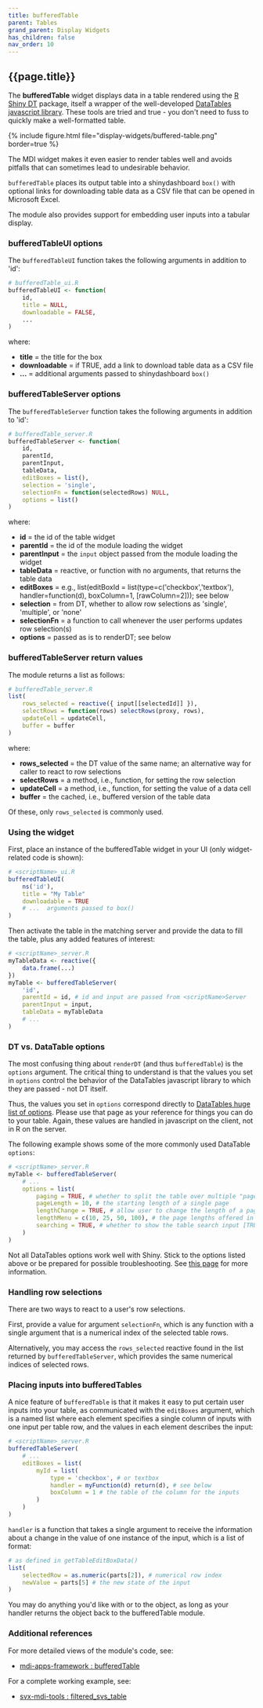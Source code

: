 ```yaml
---
title: bufferedTable
parent: Tables
grand_parent: Display Widgets
has_children: false
nav_order: 10
---
```


## {{page.title}}

The **bufferedTable** widget displays data in a table rendered using the 
[R Shiny DT](https://cran.r-project.org/web/packages/DT/index.html)
package, itself a wrapper of the well-developed
[DataTables javascript library](https://datatables.net/).
These tools are tried and true - you don't need to fuss
to quickly make a well-formatted table.

{% include figure.html file="display-widgets/buffered-table.png" border=true %}

The MDI widget makes it even easier to render tables well
and avoids pitfalls that can sometimes lead to undesirable
behavior.

`bufferedTable` places its output table into a shinydashboard `box()`
with optional links for downloading table data as a CSV file 
that can be opened in Microsoft Excel.

The module also provides support for embedding user inputs into
a tabular display.

### bufferedTableUI options

The `bufferedTableUI` function takes the following arguments in addition to 'id':

```r
# bufferedTable_ui.R
bufferedTableUI <- function(
    id, 
    title = NULL, 
    downloadable = FALSE, 
    ...
)
```

where:

- **title** = the title for the box
- **downloadable** = if TRUE, add a link to download table data as a CSV file
- **...** = additional arguments passed to shinydashboard `box()`

### bufferedTableServer options

The `bufferedTableServer` function takes the following arguments in addition to 'id':

```r
# bufferedTable_server.R
bufferedTableServer <- function(
    id,
    parentId,
    parentInput,
    tableData,
    editBoxes = list(),
    selection = 'single',
    selectionFn = function(selectedRows) NULL,
    options = list()
)
```

where:

- **id** = the id of the table widget
- **parentId** = the id of the module loading the widget
- **parentInput** = the `input` object passed from the module loading the widget
- **tableData** = reactive, or function with no arguments, that returns the table data
- **editBoxes** =  e.g., list(editBoxId = list(type=c('checkbox','textbox'), handler=function(d), boxColumn=1, [rawColumn=2])); see below
- **selection** = from DT, whether to allow row selections as 'single', 'multiple', or 'none'
- **selectionFn** = a function to call whenever the user performs updates row selection(s)
- **options** = passed as is to renderDT; see below

### bufferedTableServer return values

The module returns a list as follows:

```r
# bufferedTable_server.R
list(
    rows_selected = reactive({ input[[selectedId]] }),
    selectRows = function(rows) selectRows(proxy, rows),
    updateCell = updateCell,
    buffer = buffer
)
```

where:

- **rows_selected** = the DT value of the same name; an alternative way for caller to react to row selections
- **selectRows** = a method, i.e., function, for setting the row selection
- **updateCell** = a method, i.e., function, for setting the value of a data cell
- **buffer** = the cached, i.e., buffered version of the table data

Of these, only `rows_selected` is commonly used.

### Using the widget

First, place an instance of the bufferedTable widget in your UI 
(only widget-related code is shown):

```r
# <scriptName>_ui.R
bufferedTableUI(
    ns('id'),
    title = "My Table"
    downloadable = TRUE
    # ...  arguments passed to box()
)
```

Then activate the table in the matching server and provide
the data to fill the table, plus any added features of interest:

```r
# <scriptName>_server.R
myTableData <- reactive({
    data.frame(...)
})
myTable <- bufferedTableServer(
    'id',
    parentId = id, # id and input are passed from <scriptName>Server
    parentInput = input,
    tableData = myTableData
    # ...
)
```

### DT vs. DataTable options

The most confusing thing about `renderDT` (and thus `bufferedTable`)
is the `options` argument. The critical thing to understand is that
the values you set in `options` control the behavior of the DataTables
javascript library to which they are passed - not DT itself.

Thus, the values you set in `options` correspond directly to 
[DataTables huge list of options](https://datatables.net/reference/option/).
Please use that page as your reference for things you can do to your table.
Again, these values are handled in javascript on the client, not in R on the server.

The following example shows some of the more commonly used DataTable `options`:

```r
# <scriptName>_server.R
myTable <- bufferedTableServer(
    # ...
    options = list(
        paging = TRUE, # whether to split the table over multiple "pages"
        pageLength = 10, # the starting length of a single page
        lengthChange = TRUE, # allow user to change the length of a page
        lengthMenu = c(10, 25, 50, 100), # the page lengths offered in the menu
        searching = TRUE, # whether to show the table search input [TRUE]
    )
)
```

Not all DataTables options
work well with Shiny. Stick to the options listed above
or be prepared for possible troubleshooting.
See [this page](https://rstudio.github.io/DT/options.html) for more information.

### Handling row selections

There are two ways to react to a user's row selections.

First, provide a value for argument `selectionFn`, which is 
any function with a single argument that is a numerical
index of the selected table rows.

Alternatively, you may access the `rows_selected` reactive
found in the list returned by `bufferedTableServer`, which
provides the same numerical indices of selected rows.

### Placing inputs into bufferedTables

A nice feature of `bufferedTable` is that it makes it 
easy to put certain user inputs into your table, as communicated
with the `editBoxes` argument, which is a named list where
each element specifies a single column of inputs with one input
per table row, and the values in each element describes the input:

```r
# <scriptName>_server.R
bufferedTableServer(
    # ...
    editBoxes = list(
        myId = list(
            type = 'checkbox', # or textbox
            handler = myFunction(d) return(d), # see below
            boxColumn = 1 # the table of the column for the inputs
        )
    )
)
```

`handler` is a function that takes a single argument to receive
the information about a change in the value of one instance of
the input, which is a list of format:

```r
# as defined in getTableEditBoxData()
list(
    selectedRow = as.numeric(parts[2]), # numerical row index
    newValue = parts[5] # the new state of the input
)
```

You may do anything you'd like
with or to the object, as long as your handler returns
the object back to the bufferedTable module.

### Additional references
 
For more detailed views of the module's code, see:

- [mdi-apps-framework : bufferedTable](https://github.com/MiDataInt/mdi-apps-framework/tree/main/shiny/shared/session/modules/widgets/tables/bufferedTable)

For a complete working example, see:

- [svx-mdi-tools : filtered_svs_table](https://github.com/wilsontelab/svx-mdi-tools/blob/main/shiny/shared/session/utilities/tables/filtered_svs_table.R)
